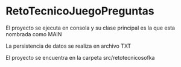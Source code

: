 # RetoTecnicoJuegoPreguntas

El proyecto se ejecuta en consola y su clase principal es la que esta nombrada como MAIN

La persistencia de datos se realiza en archivo TXT 

El proyecto se encuentra en la carpeta src/retotecnicosofka
